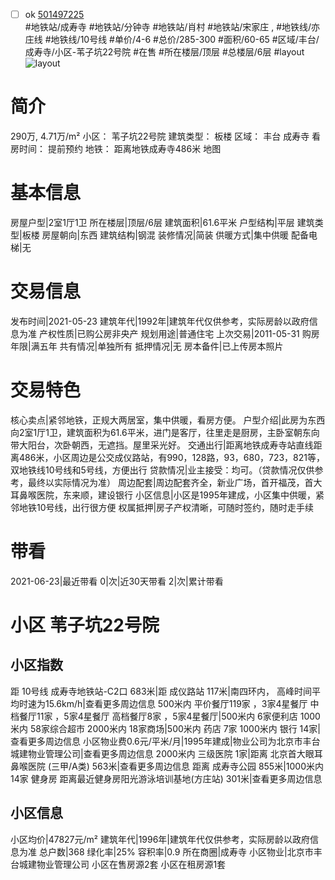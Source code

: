 - [ ] ok [501497225](https://bj.5i5j.com/ershoufang/501497225.html)  
 #地铁站/成寿寺 #地铁站/分钟寺 #地铁站/肖村 #地铁站/宋家庄 ,  #地铁线/亦庄线 #地铁线/10号线
#单价/4-6 #总价/285-300 #面积/60-65   #区域/丰台/成寿寺/小区-苇子坑22号院 #在售 #所在楼层/顶层 #总楼层/6层 #layout 
![layout](http://image2a.5i5j.com/bdir/layout/d4066b8c1d6c44d78b16fe6aca62cc4d.jpg_P5.jpg) 
# 简介 
 290万,  4.71万/m² 
小区： 苇子坑22号院
建筑类型： 板楼
区域： 丰台 成寿寺
看房时间： 提前预约
地铁： 距离地铁成寿寺486米 地图
# 基本信息 
 房屋户型|2室1厅1卫
所在楼层|顶层/6层
建筑面积|61.6平米
户型结构|平层
建筑类型|板楼
房屋朝向|东西
建筑结构|钢混
装修情况|简装
供暖方式|集中供暖
配备电梯|无
# 交易信息 
 发布时间|2021-05-23
建筑年代|1992年|建筑年代仅供参考，实际房龄以政府信息为准
产权性质|已购公房非央产
规划用途|普通住宅
上次交易|2011-05-31
购房年限|满五年
共有情况|单独所有
抵押情况|无
房本备件|已上传房本照片
# 交易特色 
 核心卖点|紧邻地铁，正规大两居室，集中供暖，看房方便。
户型介绍|此房为东西向2室1厅1卫，建筑面积为61.6平米，进门是客厅，往里走是厨房，主卧室朝东向带大阳台，次卧朝西，无遮挡。屋里采光好。
交通出行|距离地铁成寿寺站直线距离486米，小区周边是公交成仪路站，有990，128路，93，680，723，821等，双地铁线10号线和5号线，方便出行
贷款情况|业主接受：均可。（贷款情况仅供参考，最终以实际情况为准）
周边配套|周边配套齐全，新业广场，首开福茂，首大耳鼻喉医院，东来顺，建设银行
小区信息|小区是1995年建成，小区集中供暖，紧邻地铁10号线，出行很方便
权属抵押|房子产权清晰，可随时签约，随时走手续
# 带看 
 2021-06-23|最近带看	 0|次|近30天带看	 2|次|累计带看
# 小区 苇子坑22号院
## 小区指数 
 距 10号线 成寿寺地铁站-C2口 683米|距 成仪路站 117米|南四环内， 高峰时间平均时速为15.6km/h|查看更多周边信息
500米内 平价餐厅119家 ，3家4星餐厅
中档餐厅11家 ，5家4星餐厅
高档餐厅8家 ，5家4星餐厅|500米内 6家便利店
1000米内 58家综合超市
2000米内 18家商场|500米内 药店 7家
1000米内 银行 14家|查看更多周边信息
小区物业费0.6元/平米/月|1995年建成|物业公司为北京市丰台城建物业管理公司|查看更多周边信息
2000米内 三级医院 1家|距离 北京首大眼耳鼻喉医院 (三甲/A类) 563米|查看更多周边信息
距离 成寿寺公园 855米|1000米内 14家 健身房
距离最近健身房阳光游泳培训基地(方庄站) 301米|查看更多周边信息
## 小区信息 
 小区均价|47827元/m²
建筑年代|1996年|建筑年代仅供参考，实际房龄以政府信息为准
总户数|368
绿化率|25%
容积率|0.9
所在商圈|成寿寺
小区物业|北京市丰台城建物业管理公司
小区在售房源2套
小区在租房源1套

